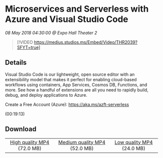 # Microservices and Serverless with Azure and Visual Studio Code

*08 May 2018 04:30:00 @ Expo Hall Theater 2*

> [!VIDEO https://medius.studios.ms/Embed/Video/THR2039?SFYT=true]

## Details

<p>Visual Studio Code is our lightweight, open source editor with an extensibility model that makes it perfect for enabling cloud-based workflows using containers, App Services, Cosmos DB, Functions, and more. See how a handful of extensions are all you need to rapidly build, debug, and deploy applications to Azure.</p><p>Create a Free Account (Azure): <a href="https://aka.ms/azft-serverless">https://aka.ms/azft-serverless</a></p> (00:19:13)

## Download

||||
|:--:|:----:|:-:|
|[High quality MP4](https://sec.ch9.ms/ch9/28b6/f9bdceb2-ff01-478f-9432-18239ab828b6/THR2039_high.mp4) (72.0 MB)|[Medium quality MP4](https://sec.ch9.ms/ch9/28b6/f9bdceb2-ff01-478f-9432-18239ab828b6/THR2039_mid.mp4) (52.0 MB)|[Low quality MP4](https://sec.ch9.ms/ch9/28b6/f9bdceb2-ff01-478f-9432-18239ab828b6/THR2039.mp4) (24.0 MB)|